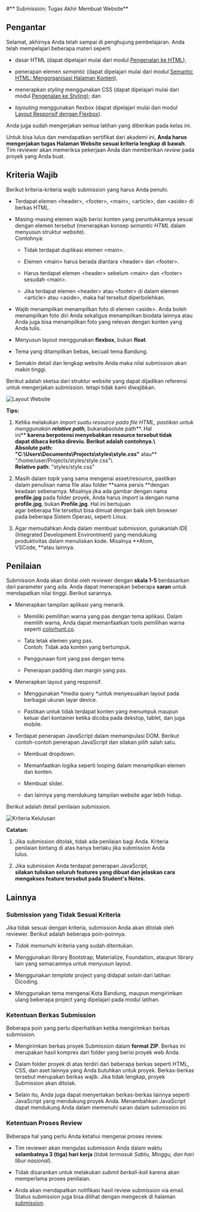 
 #** Submission: Tugas Akhir Membuat Website**


## Pengantar

Selamat, akhirnya Anda telah sampai di penghujung pembelajaran. Anda
telah mempelajari beberapa materi seperti

-   dasar HTML (dapat dipelajari mulai dari modul [Pengenalan ke
    HTML](https://www.dicoding.com/academies/123/tutorials/4113)),

-   penerapan elemen *semantic* (dapat dipelajari mulai dari modul
    [Semantic HTML: Mengorganisasi Halaman
    Konten](https://www.dicoding.com/academies/123/tutorials/4150)),

-   menerapkan *styling* menggunakan CSS (dapat dipelajari mulai dari
    modul [Pengenalan ke
    Styling](https://www.dicoding.com/academies/123/tutorials/4180));
    dan

-   *layouting* menggunakan flexbox (dapat dipelajari mulai dari modul
    [Layout Responsif dengan
    Flexbox](https://www.dicoding.com/academies/123/tutorials/5749)).

Anda juga sudah mengerjakan semua latihan yang diberikan pada kelas ini.

Untuk bisa lulus dan mendapatkan sertifikat dari akademi ini, **Anda
harus mengerjakan tugas Halaman Website sesuai kriteria lengkap di
bawah**. Tim reviewer akan memeriksa pekerjaan Anda dan memberikan
*review* pada proyek yang Anda buat.

## Kriteria Wajib

Berikut kriteria-kriteria wajib submission yang harus Anda penuhi.

-   Terdapat elemen \<header\>, \<footer\>, \<main\>, \<article\>, dan
    \<aside\> di berkas HTML.

-   Masing-masing elemen wajib berisi konten yang peruntukkannya sesuai
    dengan elemen tersebut (menerapkan konsep *semantic HTML* dalam
    menyusun struktur website).\
    Contohnya:

    -   Tidak terdapat duplikasi elemen \<main\>.

    -   Elemen \<main\> harus berada diantara \<header\> dan \<footer\>.

    -   Harus terdapat elemen \<header\> sebelum \<main\> dan \<footer\>
        sesudah \<main\>.

    -   Jika terdapat elemen \<header\> atau \<footer\> di dalam elemen
        \<article\> atau \<aside\>, maka hal tersebut diperbolehkan.

-   Wajib menampilkan menampilkan foto di elemen \<aside\>. Anda boleh
    menampilkan foto diri Anda sekaligus menampilkan biodata lainnya
    atau Anda juga bisa menampilkan foto yang relevan dengan konten yang
    Anda tulis.

-   Menyusun layout menggunakan **flexbox**, bukan **float**.

-   Tema yang ditampilkan bebas, kecuali tema Bandung.

-   Semakin detail dan lengkap website Anda maka nilai submission akan
    makin tinggi.

Berikut adalah sketsa dari struktur website yang dapat dijadikan
referensi untuk mengerjakan submission. tetapi tidak kami diwajibkan.

![Layout Website](https://github.com/aantriono82/Belajar-Web/blob/master/image/Pic1.png?raw:true)

**Tips:**                                                          
                                                                    
1.  Ketika melakukan *import *suatu resource pada file HTML, pastikan 
    untuk menggunakan **relative path**,** bukanabsolute path**. Hal  
     ini** **karena berpotensi menyebabkan resource tersebut tidak     
     dapat dibaca ketika direviu. Berikut adalah contohnya.\           
     **Absolute path**:                                                
     \"C:\\Users\\Documents\\Projects\\styles\\style.css\"** atau**    
     \"/home/user/Projects/styles/style.css\"\                         
     **Relative path**: \"styles/style.css\"                           
                                                                       
 2.  Masih dalam topik yang sama mengenai asset/resource, pastikan     
     dalam penulisan nama file atau folder **sama persis **dengan      
     keadaan sebenarnya. Misalnya jika ada gambar dengan nama          
     **profile.jpg** pada folder proyek, Anda harus *import* ia dengan 
     nama **profile.jpg**, bukan **Profile.jpg**. Hal ini bertujuan    
     agar beberapa file tersebut bisa dimuat dengan baik oleh browser  
     pada beberapa Sistem Operasi, seperti Linux.                      
                                                                       
 3.  Agar memudahkan Anda dalam membuat submission, gunakanlah IDE     
     (Integrated Development Environtment) yang mendukung              
     produktivitas dalam menuliskan kode. Misalnya **Atom,             
     VSCode, **atau lainnya.                                           


## Penilaian

Submission Anda akan dinilai oleh reviewer dengan **skala 1-5**
berdasarkan dari parameter yang ada. Anda dapat menerapkan beberapa
**saran** untuk mendapatkan nilai tinggi. Berikut sarannya.

-   Menerapkan tampilan aplikasi yang menarik.

    -   Memiliki pemilihan warna yang pas dengan tema aplikasi. Dalam
        memilih warna, Anda dapat memanfaatkan tools pemilihan warna
        seperti [colorhunt.co](http://colorhunt.co/).

    -   Tata letak elemen yang pas.\
        Contoh: Tidak ada konten yang bertumpuk.

    -   Penggunaan font yang pas dengan tema.

    -   Penerapan padding dan margin yang pas.

-   Menerapkan layout yang responsif.

    -   Menggunakan *media query *untuk menyesuaikan layout pada
        berbagai ukuran layar device.

    -   Pastikan untuk tidak terdapat konten yang menumpuk maupun keluar
        dari kontainer ketika dicoba pada dekstop, tablet, dan juga
        mobile.

-   Terdapat penerapan JavaScript dalam memanipulasi DOM. Berikut
    contoh-contoh penerapan JavaScript dan silakan pilih salah satu.

    -   Membuat dropdown.

    -   Memanfaatkan logika seperti looping dalam menampilkan elemen dan
        konten.

    -   Membuat slider.

    -   dan lainnya yang mendukung tampilan website agar lebih hidup.

Berikut adalah detail penilaian submission.

![Kriteria Kelulusan](https://github.com/aantriono82/Belajar-Web/blob/master/image/Pic2.png?raw:true)


 **Catatan:**                                                          
                                                                    
 1.  Jika submission ditolak, tidak ada penilaian bagi Anda. Kriteria  
     penilaian bintang di atas hanya berlaku jika submission Anda      
     lulus.                                                            
                                                                       
 2.  Jika submission Anda terdapat penerapan JavaScript,               
     **silakan tuliskan seluruh features yang dibuat dan jelaskan cara 
     mengakses feature tersebut pada Student\'s Notes.**               

## Lainnya

### Submission yang Tidak Sesuai Kriteria

Jika tidak sesuai dengan kriteria, submission Anda akan ditolak oleh
reviewer. Berikut adalah beberapa poin-poinnya.

-   *Tidak memenuhi* kriteria yang sudah ditentukan.

-   Menggunakan library Bootstrap, Materialize, Foundation, ataupun
    library lain yang semacamnya untuk menyusun layout.

-   Menggunakan *template* project yang didapat *selain* dari latihan
    Dicoding.

-   Menggunakan tema mengenai Kota Bandung, maupun mengirimkan ulang
    beberapa project yang dipelajari pada modul latihan.

### Ketentuan Berkas Submission

Beberapa poin yang perlu diperhatikan ketika mengirimkan berkas
submission.

-   Mengirimkan berkas proyek Submission dalam **format ZIP**. Berkas
    ini merupakan hasil kompres dari folder yang berisi proyek web
    Anda. 

-   Dalam folder proyek di atas terdiri dari beberapa berkas seperti
    HTML, CSS, dan aset lainnya yang Anda butuhkan untuk proyek.
    Berkas-berkas tersebut merupakan berkas wajib. Jika tidak lengkap,
    proyek Submission akan ditolak.

-   Selain itu, Anda juga dapat menyertakan berkas-berkas lainnya
    seperti JavaScript yang mendukung proyek Anda. Menambahkan
    JavaScript dapat mendukung Anda dalam memenuhi saran dalam
    submission ini.

### Ketentuan Proses Review

Beberapa hal yang perlu Anda ketahui mengenai proses review.

-   Tim reviewer akan mengulas submission Anda dalam waktu **selambatnya
    3 (tiga) hari kerja** (*tidak termasuk Sabtu, Minggu, *dan* hari
    libur nasional*).

-   Tidak disarankan untuk melakukan *submit berkali-kali* karena akan
    memperlama proses penilaian.

-   Anda akan mendapatkan notifikasi hasil review submission via email.
    Status submission juga bisa dilihat dengan mengecek di halaman
    [submission](https://www.dicoding.com/academysubmissions/my).
